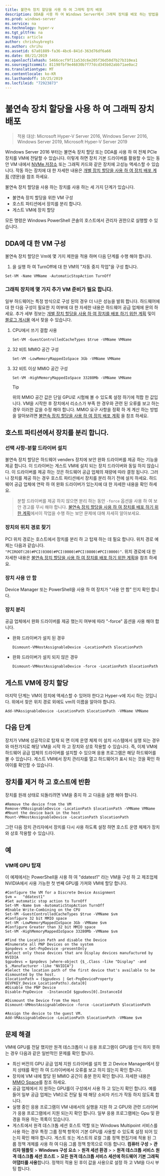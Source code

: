 ```yaml
---
title: 불연속 장치 할당을 사용 하 여 그래픽 장치 배포
description: DDA를 사용 하 여 Windows Server에서 그래픽 장치를 배포 하는 방법을 알아봅니다.
ms.prod: windows-server
ms.service: na
ms.technology: hyper-v
ms.tgt_pltfrm: na
ms.topic: article
author: chrishuybregts
ms.author: chrihu
ms.assetid: 67a01889-fa36-4bc6-841d-363d76df6a66
ms.date: 08/21/2019
ms.openlocfilehash: 5466cecf9f11a53dc6e205f36d50d7b27b310ea1
ms.sourcegitcommit: 81198fbf9e46830b7f77dcd345b02abb71ae0ac2
ms.translationtype: MT
ms.contentlocale: ko-KR
ms.lasthandoff: 10/25/2019
ms.locfileid: "72923873"
---
```

# <a name="deploy-graphics-devices-using-discrete-device-assignment"></a>불연속 장치 할당을 사용 하 여 그래픽 장치 배포

> 적용 대상: Microsoft Hyper-V Server 2016, Windows Server 2016, Windows Server 2019, Microsoft Hyper-V Server 2019  

Windows Server 2016 부터는 불연속 장치 할당 또는 DDA를 사용 하 여 전체 PCIe 장치를 VM에 전달할 수 있습니다.  이렇게 하면 장치 기본 드라이버를 활용할 수 있는 동안 VM 내에서 [NVMe 저장소](./Deploying-storage-devices-using-dda.md) 또는 그래픽 카드와 같은 장치에 고성능 액세스할 수 있습니다.  작동 하는 장치에 대 한 자세한 내용은 [개별 장치 할당을 사용 하 여 장치 배포 계획](../plan/Plan-for-Deploying-Devices-using-Discrete-Device-Assignment.md) (영문)을 참조 하세요.

불연속 장치 할당을 사용 하는 장치를 사용 하는 세 가지 단계가 있습니다.
-   불연속 장치 할당을 위한 VM 구성
-   호스트 파티션에서 장치를 분리 합니다.
-   게스트 VM에 장치 할당

모든 명령은 Windows PowerShell 콘솔의 호스트에서 관리자 권한으로 실행할 수 있습니다.

## <a name="configure-the-vm-for-dda"></a>DDA에 대 한 VM 구성
불연속 장치 할당은 Vm에 몇 가지 제한을 적용 하며 다음 단계를 수행 해야 합니다.

1.  을 실행 하 여 TurnOff에 대 한 VM의 "자동 중지 작업"을 구성 합니다.

```
Set-VM -Name VMName -AutomaticStopAction TurnOff
```

### <a name="some-additional-vm-preparation-is-required-for-graphics-devices"></a>그래픽 장치에 몇 가지 추가 VM 준비가 필요 합니다.

일부 하드웨어는 특정 방식으로 구성 된의 경우 더 나은 성능을 발휘 합니다.  하드웨어에 대 한 다음 구성이 필요한 지 여부에 대 한 자세한 내용은 하드웨어 공급 업체에 문의 하세요. 추가 세부 정보는 [개별 장치 할당을 사용 하 여 장치를 배포 하기 위한 계획](../plan/Plan-for-Deploying-Devices-using-Discrete-Device-Assignment.md) 및이 [블로그 게시물](https://techcommunity.microsoft.com/t5/Virtualization/Discrete-Device-Assignment-GPUs/ba-p/382266) 에서 찾을 수 있습니다.

1. CPU에서 쓰기 결합 사용
   ```
   Set-VM -GuestControlledCacheTypes $true -VMName VMName
   ```
2. 32 비트 MMIO 공간 구성
   ```
   Set-VM -LowMemoryMappedIoSpace 3Gb -VMName VMName
   ```
3. 32 비트 이상 MMIO 공간 구성
   ```
   Set-VM -HighMemoryMappedIoSpace 33280Mb -VMName VMName
   ```
   > [!TIP] 
   > 위의 MMIO 공간 값은 단일 GPU로 시험해 볼 수 있도록 설정 하기에 적합 한 값입니다.  VM을 시작한 후 장치에서 리소스가 부족 한 경우와 관련 된 오류를 보고 하는 경우 이러한 값을 수정 해야 합니다. MMIO 요구 사항을 정확 하 게 계산 하는 방법을 알아보려면 [불연속 장치 할당을 사용 하 여 장치 배포 계획](../plan/Plan-for-Deploying-Devices-using-Discrete-Device-Assignment.md) 을 참조 하세요.

## <a name="dismount-the-device-from-the-host-partition"></a>호스트 파티션에서 장치를 분리 합니다.
### <a name="optional---install-the-partitioning-driver"></a>선택 사항-분할 드라이버 설치
불연속 장치 할당은 하드웨어 venders 장치에 보안 완화 드라이버를 제공 하는 기능을 제공 합니다.  이 드라이버는 게스트 VM에 설치 되는 장치 드라이버와 동일 하지 않습니다.  이 드라이버를 제공 하는 것은 하드웨어 공급 업체의 재량에 따라 결정 됩니다. 그러나 장치를 제공 하는 경우 호스트 파티션에서 장치를 분리 하기 전에 설치 하세요.  하드웨어 공급 업체에 연락 하 여 완화 드라이버가 있는지에 대 한 자세한 내용을 확인 하세요.
> 분할 드라이버를 제공 하지 않으면 분리 하는 동안 `-force` 옵션을 사용 하 여 보안 경고를 무시 해야 합니다. [불연속 장치 할당을 사용 하 여 장치를 배포 하기 위한 계획](../plan/Plan-for-Deploying-Devices-using-Discrete-Device-Assignment.md)에서이 작업을 수행 하는 보안 문제에 대해 자세히 알아보세요.

### <a name="locating-the-devices-location-path"></a>장치의 위치 경로 찾기
PCI 위치 경로는 호스트에서 장치를 분리 하 고 탑재 하는 데 필요 합니다.  위치 경로 예제는 다음과 같습니다. `"PCIROOT(20)#PCI(0300)#PCI(0000)#PCI(0800)#PCI(0000)"`.  위치 경로에 대 한 자세한 내용은 [불연속 장치 할당을 사용 하 여 장치를 배포 하기 위한 계획](../plan/Plan-for-Deploying-Devices-using-Discrete-Device-Assignment.md)을 참조 하세요.

### <a name="disable-the-device"></a>장치 사용 안 함
Device Manager 또는 PowerShell을 사용 하 여 장치가 "사용 안 함" 인지 확인 합니다.  

### <a name="dismount-the-device"></a>장치 분리
공급 업체에서 완화 드라이버를 제공 했는지 여부에 따라 "-force" 옵션을 사용 해야 합니다.
- 완화 드라이버가 설치 된 경우
  ```
  Dismount-VMHostAssignableDevice -LocationPath $locationPath
  ```
- 완화 드라이버가 설치 되지 않은 경우
  ```
  Dismount-VMHostAssignableDevice -force -LocationPath $locationPath
  ```

## <a name="assigning-the-device-to-the-guest-vm"></a>게스트 VM에 장치 할당
마지막 단계는 VM이 장치에 액세스할 수 있어야 한다고 Hyper-v에 지시 하는 것입니다.  위에서 찾은 위치 경로 외에도 vm의 이름을 알아야 합니다.

```
Add-VMAssignableDevice -LocationPath $locationPath -VMName VMName
```

## <a name="whats-next"></a>다음 단계
장치가 VM에 성공적으로 탑재 되 면 이제 운영 체제 미 설치 시스템에서 실행 되는 경우와 마찬가지로 해당 VM을 시작 하 고 장치와 상호 작용할 수 있습니다.  즉, 이제 VM에 하드웨어 공급 업체의 드라이버를 설치할 수 있으며 응용 프로그램은 해당 하드웨어를 볼 수 있습니다.  게스트 VM에서 장치 관리자를 열고 하드웨어가 표시 되는 것을 확인 하 여이를 확인할 수 있습니다.

## <a name="removing-a-device-and-returning-it-to-the-host"></a>장치를 제거 하 고 호스트에 반환
장치를 원래 상태로 되돌리려면 VM을 중지 하 고 다음을 실행 해야 합니다.
```
#Remove the device from the VM
Remove-VMAssignableDevice -LocationPath $locationPath -VMName VMName
#Mount the device back in the host
Mount-VMHostAssignableDevice -LocationPath $locationPath
```
그런 다음 장치 관리자에서 장치를 다시 사용 하도록 설정 하면 호스트 운영 체제가 장치와 상호 작용할 수 있습니다.

## <a name="example"></a>예

### <a name="mounting-a-gpu-to-a-vm"></a>VM에 GPU 탑재
이 예제에서는 PowerShell을 사용 하 여 "ddatest1" 라는 VM을 구성 하 고 제조업체 NVIDIA에서 사용 가능한 첫 번째 GPU를 가져와 VM에 할당 합니다.  
```
#Configure the VM for a Discrete Device Assignment
$vm =   "ddatest1"
#Set automatic stop action to TurnOff
Set-VM -Name $vm -AutomaticStopAction TurnOff
#Enable Write-Combining on the CPU
Set-VM -GuestControlledCacheTypes $true -VMName $vm
#Configure 32 bit MMIO space
Set-VM -LowMemoryMappedIoSpace 3Gb -VMName $vm
#Configure Greater than 32 bit MMIO space
Set-VM -HighMemoryMappedIoSpace 33280Mb -VMName $vm

#Find the Location Path and disable the Device
#Enumerate all PNP Devices on the system
$pnpdevs = Get-PnpDevice -presentOnly
#Select only those devices that are Display devices manufactured by NVIDIA
$gpudevs = $pnpdevs |where-object {$_.Class -like "Display" -and $_.Manufacturer -like "NVIDIA"}
#Select the location path of the first device that's available to be dismounted by the host.
$locationPath = ($gpudevs | Get-PnpDeviceProperty DEVPKEY_Device_LocationPaths).data[0]
#Disable the PNP Device
Disable-PnpDevice  -InstanceId $gpudevs[0].InstanceId

#Dismount the Device from the Host
Dismount-VMHostAssignableDevice -force -LocationPath $locationPath

#Assign the device to the guest VM.
Add-VMAssignableDevice -LocationPath $locationPath -VMName $vm
```

## <a name="troubleshooting"></a>문제 해결

VM에 GPU를 전달 했지만 원격 데스크톱이 나 응용 프로그램이 GPU를 인식 하지 못하는 경우 다음과 같은 일반적인 문제를 확인 합니다.

- 최신 버전의 GPU 공급 업체 지원 드라이버를 설치 했 고 Device Manager에서 장치 상태를 확인 하 여 드라이버에서 오류를 보고 하지 않는지 확인 합니다.
- 장치에 VM 내에 할당 된 MMIO 공간이 충분 한지 확인 합니다. 자세한 내용은 [MMIO Space](../plan/Plan-for-Deploying-Devices-using-Discrete-Device-Assignment.md#mmio-space)를 참조 하세요.
- 공급 업체에서 지 원하는 GPU를이 구성에서 사용 하 고 있는지 확인 합니다. 예를 들어 일부 공급 업체는 VM으로 전달 될 때 해당 소비자 카드가 작동 하지 않도록 합니다.
- 실행 중인 응용 프로그램이 VM 내에서의 실행을 지원 하 고 GPU와 관련 드라이버가 응용 프로그램에서 지원 되는지 확인 합니다. 일부 응용 프로그램에는 Gpu 및 환경을 허용 하는 목록이 있습니다.
- 게스트에서 원격 데스크톱 세션 호스트 역할 또는 Windows Multipoint 서비스를 사용 하는 경우 특정 그룹 정책 항목이 기본 GPU를 사용할 수 있도록 설정 되어 있는지 확인 해야 합니다. 게스트 또는 게스트의 로컬 그룹 정책 편집기에 적용 된 그룹 정책 개체를 사용 하 여 다음 그룹 정책 항목으로 이동 합니다. **컴퓨터 구성** > **관리자 템플릿** > **Windows 구성 요소** > **원격 세션 환경** >  > **원격 데스크톱 서비스** **원격 데스크톱 세션 호스트** > **모든 원격 데스크톱 서비스 세션에 하드웨어 기본 그래픽 어댑터를 사용**합니다. 정책이 적용 된 후이 값을 사용으로 설정 하 고 VM을 다시 부팅 합니다.
